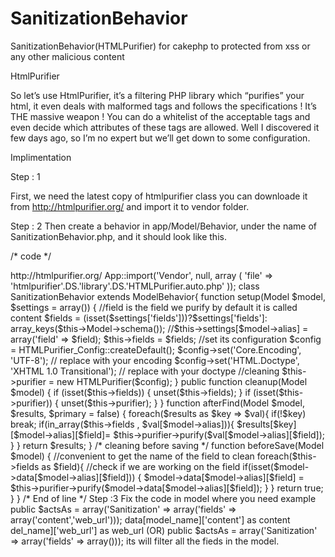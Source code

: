 SanitizationBehavior
====================

SanitizationBehavior(HTMLPurifier) for cakephp to protected from xss or any other malicious content  


HtmlPurifier

So let’s use HtmlPurifier, it’s a filtering PHP library which “purifies” your html, it even deals with malformed tags and follows the specifications ! It’s THE massive weapon ! You can do a whitelist of the acceptable tags and even decide which attributes of these tags are allowed. Well I discovered it few days ago, so I’m no expert but we’ll get down to some configuration.


Implimentation 

Step : 1

 First, we need the latest copy of htmlpurifier class you can downloade it from http://htmlpurifier.org/ and import it to vendor folder. 


Step : 2
Then create a behavior in app/Model/Behavior, under the name of SanitizationBehavior.php, and it should look like this.

/*  code  */

<?php
//get htmlpurifier => http://htmlpurifier.org/
App::import('Vendor', null, array
            (
                'file' => 'htmlpurifier'.DS.'library'.DS.'HTMLPurifier.auto.php'
             ));
     
class SanitizationBehavior extends ModelBehavior{
    function setup(Model $model, $settings = array()) {
        //field is the field we purify by default it is called content
        $fields = (isset($settings['fields']))?$settings['fields']: array_keys($this->Model->schema());
        //$this->settings[$model->alias] = array('field' => $field);
        $this->fields = $fields;
            //set its configuration
            $config = HTMLPurifier_Config::createDefault();
            $config->set('Core.Encoding', 'UTF-8'); // replace with your encoding
			$config->set('HTML.Doctype', 'XHTML 1.0 Transitional'); // replace with your doctype	
		//cleaning
            $this->purifier = new HTMLPurifier($config);  
      
    }
    
    	public function cleanup(Model $model) {
		
		if (isset($this->fields)) {
			unset($this->fields);
		}
		if (isset($this->purifier)) {
			unset($this->purifier);
		}
	
		
	}

    function afterFind(Model $model, $results, $primary = false) {
			
		foreach($results as $key => $val){
if(!$key)
break;
		if(in_array($this->fields , $val[$model->alias])){
			$results[$key][$model->alias][$field]= $this->purifier->purify($val[$model->alias][$field]);
		}
	}
		return $results;

}
    /*
        cleaning before saving
    */
    function beforeSave(Model $model)    {
        //convenient to get the name of the field to clean
        foreach($this->fields as $field){
        //check if we are working on the field
        if(isset($model->data[$model->alias][$field]))
        {
            $model->data[$model->alias][$field] = $this->purifier->purify($model->data[$model->alias][$field]);
        }
}
        return true;
    }
    

          
}








/* End of line */

Step :3

   Fix the code in model where you need
example   
public $actsAs = array('Sanitization' => array('fields' => array('content','web_url')));

data[model_name]['content']  as content
del_name]['web_url']  as web_url
  (OR)
public $actsAs = array('Sanitization' => array('fields' => array()));

its will filter all the fieds in the model.

